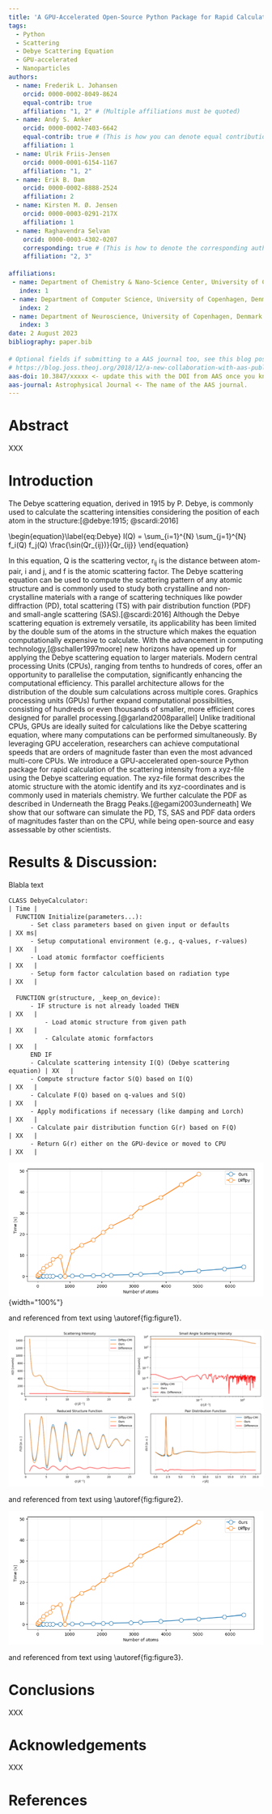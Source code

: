 ```yaml
---
title: 'A GPU-Accelerated Open-Source Python Package for Rapid Calculation of the Debye Scattering Equation: Applications in Small-Angle Scattering, Powder Scattering, and Total Scattering with Pair Distribution Function Analysis'
tags:
  - Python
  - Scattering
  - Debye Scattering Equation
  - GPU-accelerated
  - Nanoparticles
authors:
  - name: Frederik L. Johansen
    orcid: 0000-0002-8049-8624
    equal-contrib: true
    affiliation: "1, 2" # (Multiple affiliations must be quoted)
  - name: Andy S. Anker
    orcid: 0000-0002-7403-6642
    equal-contrib: true # (This is how you can denote equal contributions between multiple authors)
    affiliation: 1
  - name: Ulrik Friis-Jensen
    orcid: 0000-0001-6154-1167
    affiliation: "1, 2"
  - name: Erik B. Dam
    orcid: 0000-0002-8888-2524
    affiliation: 2
  - name: Kirsten M. Ø. Jensen
    orcid: 0000-0003-0291-217X
    affiliation: 1
  - name: Raghavendra Selvan
    orcid: 0000-0003-4302-0207
    corresponding: true # (This is how to denote the corresponding author)
    affiliation: "2, 3"

affiliations:
 - name: Department of Chemistry & Nano-Science Center, University of Copenhagen, Denmark
   index: 1
 - name: Department of Computer Science, University of Copenhagen, Denmark
   index: 2
 - name: Department of Neuroscience, University of Copenhagen, Denmark
   index: 3
date: 2 August 2023
bibliography: paper.bib

# Optional fields if submitting to a AAS journal too, see this blog post:
# https://blog.joss.theoj.org/2018/12/a-new-collaboration-with-aas-publishing
aas-doi: 10.3847/xxxxx <- update this with the DOI from AAS once you know it.
aas-journal: Astrophysical Journal <- The name of the AAS journal.
---
```


# Abstract

XXX

# Introduction

The Debye scattering equation, derived in 1915 by P. Debye, is commonly used to calculate the scattering intensities considering the position of each atom in the structure:[@debye:1915; @scardi:2016]

\begin{equation}\label{eq:Debye}
I(Q) = \sum_{i=1}^{N} \sum_{j=1}^{N} f_i(Q) f_j(Q) \frac{\sin(Qr_{ij})}{Qr_{ij}}
\end{equation}

In this equation, Q is the scattering vector, r<sub>ij</sub> is the distance between atom-pair, i and j, and f is the atomic scattering factor. 
The Debye scattering equation can be used to compute the scattering pattern of any atomic structure and is commonly used to study both crystalline and non-crystalline materials with a range of scattering techniques like powder diffraction (PD), total scattering (TS) with pair distribution function (PDF) and small-angle scattering (SAS).[@scardi:2016] Although the Debye scattering equation is extremely versatile, its applicability has been limited by the double sum of the atoms in the structure which makes the equation computationally expensive to calculate. 
With the advancement in computing technology,[@schaller1997moore] new horizons have opened up for applying the Debye scattering equation to larger materials. Modern central processing Units (CPUs), ranging from tenths to hundreds of cores, offer an opportunity to parallelise the computation, significantly enhancing the computational efficiency. This parallel architecture allows for the distribution of the double sum calculations across multiple cores. Graphics processing units (GPUs) further expand computational possibilities, consisting of hundreds or even thousands of smaller, more efficient cores designed for parallel processing.[@garland2008parallel] Unlike traditional CPUs, GPUs are ideally suited for calculations like the Debye scattering equation, where many computations can be performed simultaneously. By leveraging GPU acceleration, researchers can achieve computational speeds that are orders of magnitude faster than even the most advanced multi-core CPUs.
We introduce a GPU-accelerated open-source Python package for rapid calculation of the scattering intensity from a xyz-file using the Debye scattering equation. The xyz-file format describes the atomic structure with the atomic identify and its xyz-coordinates and is commonly used in materials chemistry. We further calculate the PDF as described in Underneath the Bragg Peaks.[@egami2003underneath] We show that our software can simulate the PD, TS, SAS and PDF data orders of magnitudes faster than on the CPU, while being open-source and easy assessable by other scientists.

# Results & Discussion:

Blabla text

```plaintext
CLASS DebyeCalculator:                                                  | Time |
  FUNCTION Initialize(parameters...):
      - Set class parameters based on given input or defaults           | XX ms|
      - Setup computational environment (e.g., q-values, r-values)      | XX   |
      - Load atomic formfactor coefficients                             | XX   |
      - Setup form factor calculation based on radiation type           | XX   |
  
  FUNCTION gr(structure, _keep_on_device):
      - IF structure is not already loaded THEN                         | XX   |
          - Load atomic structure from given path                       | XX   |
          - Calculate atomic formfactors                                | XX   |
      END IF
      - Calculate scattering intensity I(Q) (Debye scattering equation) | XX   |
      - Compute structure factor S(Q) based on I(Q)                     | XX   |
      - Calculate F(Q) based on q-values and S(Q)                       | XX   |
      - Apply modifications if necessary (like damping and Lorch)       | XX   |
      - Calculate pair distribution function G(r) based on F(Q)         | XX   |
      - Return G(r) either on the GPU-device or moved to CPU            | XX   |
```


![Q and r-space comparison of our software and DiffPy-CMI on two systems - monoatomic (metal) and diatomic (metal oxide): (evt. Topas??).\label{fig:figure1}](../figures/figure1.png){width="100%"}

and referenced from text using \autoref{fig:figure1}.

![CPU vs. GPU (in Q and in r-space) (+ batching.\label{fig:figure2}](../figures/figure2.png)

and referenced from text using \autoref{fig:figure2}.

![GPU time vs. size and #atoms,\label{fig:figure3}](../figures/figure3.png)

and referenced from text using \autoref{fig:figure3}.


# Conclusions

XXX

# Acknowledgements

XXX

# References


